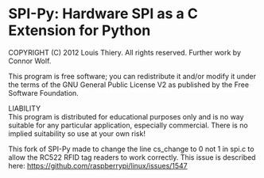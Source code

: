 SPI-Py: Hardware SPI as a C Extension for Python
======

COPYRIGHT (C) 2012 Louis Thiery. All rights reserved. Further work by Connor Wolf.

This program is free software; you can redistribute it and/or modify it under the terms of the GNU General Public License V2 as published by the Free Software Foundation.

LIABILITY  
This program is distributed for educational purposes only and is no way suitable for any particular application,
especially commercial. There is no implied suitability so use at your own risk!

This fork of SPI-Py made to change the line cs_change to 0 not 1 in spi.c to allow the RC522 RFID tag readers to work correctly. This issue is described here: https://github.com/raspberrypi/linux/issues/1547 

